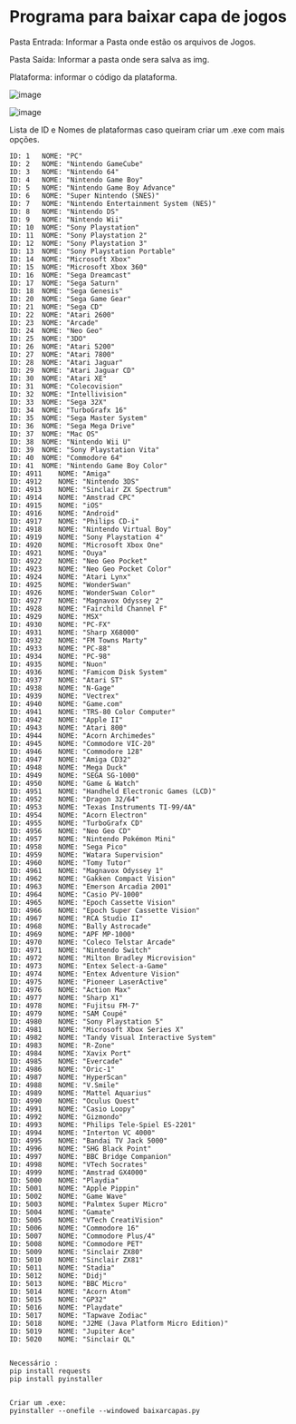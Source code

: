 # Programa para baixar capa de jogos

Pasta Entrada: Informar a Pasta onde estão os arquivos de Jogos.

Pasta Saída: Informar a pasta onde sera salva as img.

Plataforma: informar o código da plataforma.

![image](https://github.com/Phoenixx1202/CapasJogos/assets/26288409/c9e0c9d0-a22a-4047-adee-38c14a73803b)


![image](https://github.com/Phoenixx1202/CapasJogos/assets/26288409/f3b74de2-ff92-4dcf-8c17-4bfa32eea1e9)




Lista de ID e Nomes de plataformas caso queiram criar um .exe com mais opções.

    ID: 1	NOME: "PC"
    ID: 2	NOME: "Nintendo GameCube"
    ID: 3	NOME: "Nintendo 64"
    ID: 4	NOME: "Nintendo Game Boy"
    ID: 5	NOME: "Nintendo Game Boy Advance"
    ID: 6	NOME: "Super Nintendo (SNES)"
    ID: 7	NOME: "Nintendo Entertainment System (NES)"
    ID: 8	NOME: "Nintendo DS"
    ID: 9	NOME: "Nintendo Wii"
    ID: 10	NOME: "Sony Playstation"
    ID: 11	NOME: "Sony Playstation 2"
    ID: 12	NOME: "Sony Playstation 3"
    ID: 13	NOME: "Sony Playstation Portable"
    ID: 14	NOME: "Microsoft Xbox"
    ID: 15	NOME: "Microsoft Xbox 360"
    ID: 16	NOME: "Sega Dreamcast"
    ID: 17	NOME: "Sega Saturn"
    ID: 18	NOME: "Sega Genesis"
    ID: 20	NOME: "Sega Game Gear"
    ID: 21	NOME: "Sega CD"
    ID: 22	NOME: "Atari 2600"
    ID: 23	NOME: "Arcade"
    ID: 24	NOME: "Neo Geo"
    ID: 25	NOME: "3DO"
    ID: 26	NOME: "Atari 5200"
    ID: 27	NOME: "Atari 7800"
    ID: 28	NOME: "Atari Jaguar"
    ID: 29	NOME: "Atari Jaguar CD"
    ID: 30	NOME: "Atari XE"
    ID: 31	NOME: "Colecovision"
    ID: 32	NOME: "Intellivision"
    ID: 33	NOME: "Sega 32X"
    ID: 34	NOME: "TurboGrafx 16"
    ID: 35	NOME: "Sega Master System"
    ID: 36	NOME: "Sega Mega Drive"
    ID: 37	NOME: "Mac OS"
    ID: 38	NOME: "Nintendo Wii U"
    ID: 39	NOME: "Sony Playstation Vita"
    ID: 40	NOME: "Commodore 64"
    ID: 41	NOME: "Nintendo Game Boy Color"
    ID: 4911	NOME: "Amiga"
    ID: 4912	NOME: "Nintendo 3DS"
    ID: 4913	NOME: "Sinclair ZX Spectrum"
    ID: 4914	NOME: "Amstrad CPC"
    ID: 4915	NOME: "iOS"
    ID: 4916	NOME: "Android"
    ID: 4917	NOME: "Philips CD-i"
    ID: 4918	NOME: "Nintendo Virtual Boy"
    ID: 4919	NOME: "Sony Playstation 4"
    ID: 4920	NOME: "Microsoft Xbox One"
    ID: 4921	NOME: "Ouya"
    ID: 4922	NOME: "Neo Geo Pocket"
    ID: 4923	NOME: "Neo Geo Pocket Color"
    ID: 4924	NOME: "Atari Lynx"
    ID: 4925	NOME: "WonderSwan"
    ID: 4926	NOME: "WonderSwan Color"
    ID: 4927	NOME: "Magnavox Odyssey 2"
    ID: 4928	NOME: "Fairchild Channel F"
    ID: 4929	NOME: "MSX"
    ID: 4930	NOME: "PC-FX"
    ID: 4931	NOME: "Sharp X68000"
    ID: 4932	NOME: "FM Towns Marty"
    ID: 4933	NOME: "PC-88"
    ID: 4934	NOME: "PC-98"
    ID: 4935	NOME: "Nuon"
    ID: 4936	NOME: "Famicom Disk System"
    ID: 4937	NOME: "Atari ST"
    ID: 4938	NOME: "N-Gage"
    ID: 4939	NOME: "Vectrex"
    ID: 4940	NOME: "Game.com"
    ID: 4941	NOME: "TRS-80 Color Computer"
    ID: 4942	NOME: "Apple II"
    ID: 4943	NOME: "Atari 800"
    ID: 4944	NOME: "Acorn Archimedes"
    ID: 4945	NOME: "Commodore VIC-20"
    ID: 4946	NOME: "Commodore 128"
    ID: 4947	NOME: "Amiga CD32"
    ID: 4948	NOME: "Mega Duck"
    ID: 4949	NOME: "SEGA SG-1000"
    ID: 4950	NOME: "Game & Watch"
    ID: 4951	NOME: "Handheld Electronic Games (LCD)"
    ID: 4952	NOME: "Dragon 32/64"
    ID: 4953	NOME: "Texas Instruments TI-99/4A"
    ID: 4954	NOME: "Acorn Electron"
    ID: 4955	NOME: "TurboGrafx CD"
    ID: 4956	NOME: "Neo Geo CD"
    ID: 4957	NOME: "Nintendo Pokémon Mini"
    ID: 4958	NOME: "Sega Pico"
    ID: 4959	NOME: "Watara Supervision"
    ID: 4960	NOME: "Tomy Tutor"
    ID: 4961	NOME: "Magnavox Odyssey 1"
    ID: 4962	NOME: "Gakken Compact Vision"
    ID: 4963	NOME: "Emerson Arcadia 2001"
    ID: 4964	NOME: "Casio PV-1000"
    ID: 4965	NOME: "Epoch Cassette Vision"
    ID: 4966	NOME: "Epoch Super Cassette Vision"
    ID: 4967	NOME: "RCA Studio II"
    ID: 4968	NOME: "Bally Astrocade"
    ID: 4969	NOME: "APF MP-1000"
    ID: 4970	NOME: "Coleco Telstar Arcade"
    ID: 4971	NOME: "Nintendo Switch"
    ID: 4972	NOME: "Milton Bradley Microvision"
    ID: 4973	NOME: "Entex Select-a-Game"
    ID: 4974	NOME: "Entex Adventure Vision"
    ID: 4975	NOME: "Pioneer LaserActive"
    ID: 4976	NOME: "Action Max"
    ID: 4977	NOME: "Sharp X1"
    ID: 4978	NOME: "Fujitsu FM-7"
    ID: 4979	NOME: "SAM Coupé"
    ID: 4980	NOME: "Sony Playstation 5"
    ID: 4981	NOME: "Microsoft Xbox Series X"
    ID: 4982	NOME: "Tandy Visual Interactive System"
    ID: 4983	NOME: "R-Zone"
    ID: 4984	NOME: "Xavix Port"
    ID: 4985	NOME: "Evercade"
    ID: 4986	NOME: "Oric-1"
    ID: 4987	NOME: "HyperScan"
    ID: 4988	NOME: "V.Smile"
    ID: 4989	NOME: "Mattel Aquarius"
    ID: 4990	NOME: "Oculus Quest"
    ID: 4991	NOME: "Casio Loopy"
    ID: 4992	NOME: "Gizmondo"
    ID: 4993	NOME: "Philips Tele-Spiel ES-2201"
    ID: 4994	NOME: "Interton VC 4000"
    ID: 4995	NOME: "Bandai TV Jack 5000"
    ID: 4996	NOME: "SHG Black Point"
    ID: 4997	NOME: "BBC Bridge Companion"
    ID: 4998	NOME: "VTech Socrates"
    ID: 4999	NOME: "Amstrad GX4000"
    ID: 5000	NOME: "Playdia"
    ID: 5001	NOME: "Apple Pippin"
    ID: 5002	NOME: "Game Wave"
    ID: 5003	NOME: "Palmtex Super Micro"
    ID: 5004	NOME: "Gamate"
    ID: 5005	NOME: "VTech CreatiVision"
    ID: 5006	NOME: "Commodore 16"
    ID: 5007	NOME: "Commodore Plus/4"
    ID: 5008	NOME: "Commodore PET"
    ID: 5009	NOME: "Sinclair ZX80"
    ID: 5010	NOME: "Sinclair ZX81"
    ID: 5011	NOME: "Stadia"
    ID: 5012	NOME: "Didj"
    ID: 5013	NOME: "BBC Micro"
    ID: 5014	NOME: "Acorn Atom"
    ID: 5015	NOME: "GP32"
    ID: 5016	NOME: "Playdate"
    ID: 5017	NOME: "Tapwave Zodiac"
    ID: 5018	NOME: "J2ME (Java Platform Micro Edition)"
    ID: 5019	NOME: "Jupiter Ace"
    ID: 5020	NOME: "Sinclair QL"


    Necessário :
    pip install requests
    pip install pyinstaller
    
    
    Criar um .exe:
    pyinstaller --onefile --windowed baixarcapas.py





